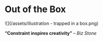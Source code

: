 # Out of the Box

![](/assets/illustration - trapped in a box.png)

**“Constraint inspires creativity”**
_– Biz Stone_
